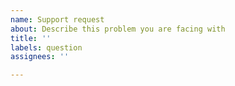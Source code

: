 ```yaml
---
name: Support request
about: Describe this problem you are facing with
title: ''
labels: question
assignees: ''

---
```



